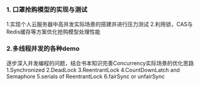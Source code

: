 ﻿# 
 ### 1. 口罩抢购模型的实现与测试
1.实现个人云服务器中高并发实际场景的搭建并进行压力测试
2.利用锁，CAS与Redis缓存等方案优化抢购模型处理性能


### 2.多线程并发的各种demo
逐步深入并发编程的问题，结合书本知识完善Concurrency实际场景的优化思路
1.Synchronized
2.DeadLock
3.ReentrantLock
4.CountDownLatch and Semaphore
5.serials of ReentrantLock
6.fairSync or unfairSync

